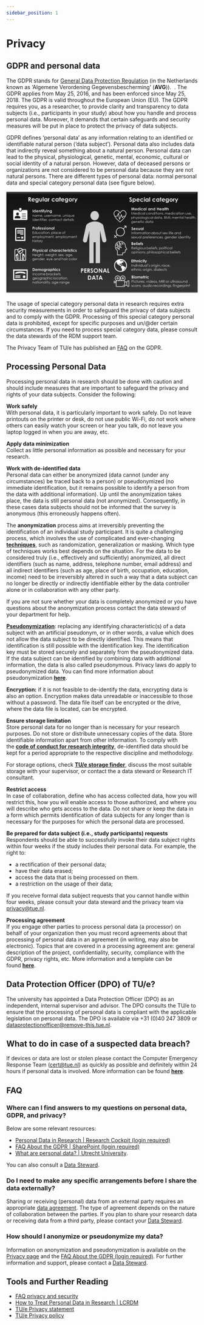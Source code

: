 ```yaml
---
sidebar_position: 1
---
```


# Privacy

## GDPR and personal data

The GDPR stands for [General Data Protection Regulation](https://eur-lex.europa.eu/legal-content/EN/TXT/?qid=1532348683434&uri=CELEX:02016R0679-20160504) (in the Netherlands known as ‘Algemene Verordening Gegevensbescherming’ (**AVG**)).  . The GDPR applies from May 25, 2016, and has been enforced since May 25, 2018. The GDPR is valid throughout the European Union (EU). The GDPR requires you, as a researcher, to provide clarity and transparency to data subjects (i.e., participants in your study) about how you handle and process personal data. Moreover, it demands that certain safeguards and security measures will be put in place to protect the privacy of data subjects.

GDPR defines ‘personal data’ as any information relating to an identified or identifiable natural person (‘data subject’). Personal data also includes data that indirectly reveal something about a natural person. Personal data can lead to the physical, physiological, genetic, mental, economic, cultural or social identity of a natural person. However, data of deceased persons or organizations are not considered to be personal data because they are not natural persons. There are different types of personal data: normal personal data and special category personal data (see figure below).

![Categories of Personal Data](personal-data.png)

The usage of special category personal data in research requires extra security measurements in order to safeguard the privacy of data subjects and to comply with the GDPR. Processing of this special category personal data is prohibited, except for specific purposes and un/@der certain circumstances. If you need to process special category data, please consult the data stewards of the RDM support team.

The Privacy Team of TU/e has published an [FAQ](https://tuenl.sharepoint.com/sites/intranet-privacy-security/SitePages/about-the-gdpr.aspx) on the GDPR.

## Processing Personal Data

Processing personal data in research should be done with caution and should include measures that are important to safeguard the privacy and rights of your data subjects. Consider the following:

**Work safely**  
With personal data, it is particularly important to work safely. Do not leave printouts on the printer or desk, do not use public Wi-Fi, do not work where others can easily watch your screen or hear you talk, do not leave you laptop logged in when you are away, etc.

**Apply data minimization**   
Collect as little personal information as possible and necessary for your research.

**Work with de-identified data**  
Personal data can either be anonymized (data cannot (under any circumstances) be traced back to a person) or pseudonymized (no immediate identification, but it remains possible to identify a person from the data with additional information). Up until the anonymization takes place, the data is still personal data (not anonymized). Consequently, in these cases data subjects should not be informed that the survey is anonymous (this erroneously happens often).

The **anonymization** process aims at irreversibly preventing the identification of an individual study participant. It is quite a challenging process, which involves the use of complicated and ever-changing [**techniques**](https://www.gdprsummary.com/anonymization-and-gdpr/), such as randomization, generalization or masking. Which type of techniques works best depends on the situation. For the data to be considered truly (i.e., effectively and sufficiently) anonymized, all direct identifiers (such as name, address, telephone number, email address) and all indirect identifiers (such as age, place of birth, occupation, education, income) need to be irreversibly altered in such a way that a data subject can no longer be directly or indirectly identifiable either by the data controller alone or in collaboration with any other party.

If you are not sure whether your data is completely anonymized or you have questions about the anonymization process contact the data steward of your department for help.

[**Pseudonymization**](https://lcrdm.nl/wp-content/uploads/2023/03/LCRDM-Basic-Steps-Pseudonymization-2019.pdf): replacing any identifying characteristic(s) of a data subject with an artificial pseudonym, or in other words, a value which does not allow the data subject to be directly identified. This means that identification is still possible with the identification key. The identification key must be stored securely and separately from the pseudonymized data. If the data subject can be identified by combining data with additional information, the data is also called pseudonymous. Privacy laws do apply to pseudonymized data. You can find more information about pseudonymization [**here**](https://lcrdm.nl/wp-content/uploads/2023/03/LCRDM-Pseudonymization-and-key-files_ENG_online.pdf).

**Encryption:** if it is not feasible to de-identify the data, encrypting data is also an option. Encryption makes data unreadable or inaccessible to those without a password. The data file itself can be encrypted or the drive, where the data file is located, can be encrypted.

**Ensure storage limitation**  
Store personal data for no longer than is necessary for your research purposes. Do not store or distribute unnecessary copies of the data. Store identifiable information apart from other information. To comply with the [**code of conduct for research integrity**](https://www.vsnu.nl/files/documents/Netherlands%20Code%20of%20Conduct%20for%20Research%20Integrity%202018.pdf), de-identified data should be kept for a period appropriate to the respective discipline and methodology.

For storage options, check [**TU/e storage finder**](https://research-it.pages.tue.nl/storage-finder/), discuss the most suitable storage with your supervisor, or contact the a data steward or Research IT consultant.

**Restrict access**  
In case of collaboration, define who has access collected data, how you will restrict this, how you will enable access to those authorized, and where you will describe who gets access to the data. Do not share or keep the data in a form which permits identification of data subjects for any longer than is necessary for the purposes for which the personal data are processed.

**Be prepared for data subject (i.e., study participants) requests**  
Respondents should be able to successfully invoke their data subject rights within four weeks if the study includes their personal data. For example, the right to:

- a rectification of their personal data;
- have their data erased;
- access the data that is being processed on them.
- a restriction on the usage of their data;

If you receive formal data subject requests that you cannot handle within four weeks, please consult your data steward and the privacy team via privacy@tue.nl.

**Processing agreement**   
If you engage other parties to process personal data (a processor) on behalf of your organization then you must record agreements about that processing of personal data in an agreement (in writing, may also be electronic). Topics that are covered in a processing agreement are: general description of the project, confidentiality, security, compliance with the GDPR, privacy rights, etc. More information and a template can be found [**here**](https://tuenl.sharepoint.com/sites/intranet-privacy-security/SitePages/agreements.aspx).

## Data Protection Officer (DPO) of TU/e?

The university has appointed a Data Protection Officer (DPO) as an independent, internal supervisor and advisor. The DPO consults the TU/e to ensure that the processing of personal data is compliant with the applicable legislation on personal data. The DPO is available via +31 (0)40 247 3809 or [dataprotectionofficer@remove-this.tue.nl](https://www.tue.nl/en/our-university/library/library-for-researchers-and-phds/research-data-management/privacy-in-research/privacy#).

## What to do in case of a suspected data breach?

If devices or data are lost or stolen please contact the Computer Emergency Response Team ([cert@tue.nl](https://www.tue.nl/en/our-university/library/library-for-researchers-and-phds/research-data-management/rdm-themes/privacy-and-ethics)) as quickly as possible and definitely within 24 hours if personal data is involved. More information can be found [**here**](https://tuenl.sharepoint.com/sites/intranet-privacy-security/SitePages/data-breach-report-it.aspx).

## FAQ

### Where can I find answers to my questions on personal data, GDPR, and privacy?

Below are some relevant resources:

- [Personal Data in Research | Research Cockpit (login required)](https://cockpit.research.tue.nl/servicedesk/customer/portal/3/article/2641100840)
- [FAQ About the GDPR | SharePoint (login required)](https://tuenl.sharepoint.com/sites/intranet-privacy-security/SitePages/about-the-gdpr.aspx)
- [What are personal data? | Utrecht University](https://utrechtuniversity.github.io/dataprivacyhandbook/personal-data.html).

You can also consult a [Data Steward](/docs/contact.md).

### Do I need to make any specific arrangements before I share the data externally?

Sharing or receiving (personal) data from an external party requires an appropriate [data agreement](https://tuenl.sharepoint.com/sites/intranet-privacy-security/SitePages/agreements.aspx). The type of agreement depends on the nature of collaboration between the parties. If you plan to share your research data or receiving data from a third party, please contact your [Data Steward](/docs/contact.md).

### How should I anonymize or pseudonymize my data?

Information on anonymization and pseudonymization is available on the [Privacy page](/docs/privacy/privacy/privacy.md) and the [FAQ About the GDPR (login required)](https://tuenl.sharepoint.com/sites/intranet-privacy-security/SitePages/about-the-gdpr.aspx#what-are-anonymous%2C-anonymized-and-pseudonymized-personal-data). For further information and support, please contact a [Data Steward](/docs/contact.md).

## Tools and Further Reading

- [FAQ privacy and security](https://intranet.tue.nl/en/university/services/01-01-1970-information-management-services/protect-your-device-data-and-identity/faq/research/)
- [How to Treat Personal Data in Research | LCRDM](https://lcrdm.nl/wp-content/uploads/2023/03/LCRDM-How-to-treat-personal-data-in-research-0_1.pdf)
- [TU/e Privacy statement](https://intranet.tue.nl/en/university/services/01-01-1970-information-management-services/protect-your-device-data-and-identity/protect-your-identity/01-01-1970-privacystatement-tue/#c49343)
- [TU/e Privacy policy](https://intranet.tue.nl/en/university/services/01-01-1970-information-management-services/protect-your-device-data-and-identity/protect-your-identity/01-01-1970-tue-strategy/)

